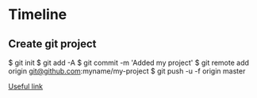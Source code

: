 # Timeline

## Create git project

$ git init
$ git add -A
$ git commit -m 'Added my project'
$ git remote add origin git@github.com:myname/my-project
$ git push -u -f origin master

[Useful link](https://www.digitalocean.com/community/tutorials/how-to-push-an-existing-project-to-github)
